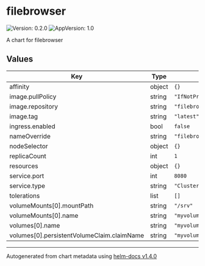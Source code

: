 # filebrowser

![Version: 0.2.0](https://img.shields.io/badge/Version-0.2.0-informational?style=flat-square) ![AppVersion: 1.0](https://img.shields.io/badge/AppVersion-1.0-informational?style=flat-square)

A chart for filebrowser

## Values

| Key | Type | Default | Description |
|-----|------|---------|-------------|
| affinity | object | `{}` |  |
| image.pullPolicy | string | `"IfNotPresent"` |  |
| image.repository | string | `"filebrowser/filebrowser"` |  |
| image.tag | string | `"latest"` |  |
| ingress.enabled | bool | `false` |  |
| nameOverride | string | `"filebrowser"` |  |
| nodeSelector | object | `{}` |  |
| replicaCount | int | `1` |  |
| resources | object | `{}` |  |
| service.port | int | `8080` |  |
| service.type | string | `"ClusterIP"` |  |
| tolerations | list | `[]` |  |
| volumeMounts[0].mountPath | string | `"/srv"` |  |
| volumeMounts[0].name | string | `"myvolume"` |  |
| volumes[0].name | string | `"myvolume"` |  |
| volumes[0].persistentVolumeClaim.claimName | string | `"myvolume"` |  |

----------------------------------------------
Autogenerated from chart metadata using [helm-docs v1.4.0](https://github.com/norwoodj/helm-docs/releases/v1.4.0)
